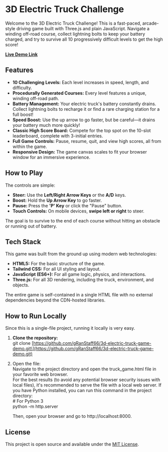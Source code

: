 # **3D Electric Truck Challenge**

Welcome to the 3D Electric Truck Challenge\! This is a fast-paced, arcade-style driving game built with Three.js and plain JavaScript. Navigate a winding off-road course, collect lightning bolts to keep your battery charged, and try to survive all 10 progressively difficult levels to get the high score\!

[**Live Demo Link**](https://gRanStaff66.github.io/3d-electric-truck-game-demo/)



## **Features**

* **10 Challenging Levels:** Each level increases in speed, length, and difficulty.  
* **Procedurally Generated Courses:** Every level features a unique, winding off-road path.  
* **Battery Management:** Your electric truck's battery constantly drains. Collect lightning bolts to recharge it or find a rare charging station for a full boost\!  
* **Speed Boost:** Use the up arrow to go faster, but be careful—it drains your battery much more quickly\!  
* **Classic High Score Board:** Compete for the top spot on the 10-slot leaderboard, complete with 3-initial entries.  
* **Full Game Controls:** Pause, resume, quit, and view high scores, all from within the game.  
* **Responsive Design:** The game canvas scales to fit your browser window for an immersive experience.

## **How to Play**

The controls are simple:

* **Steer:** Use the **Left/Right Arrow Keys** or the **A/D** keys.  
* **Boost:** Hold the **Up Arrow Key** to go faster.  
* **Pause:** Press the **'P' Key** or click the "Pause" button.  
* **Touch Controls:** On mobile devices, **swipe left or right** to steer.

The goal is to survive to the end of each course without hitting an obstacle or running out of battery.

## **Tech Stack**

This game was built from the ground up using modern web technologies:

* **HTML5:** For the basic structure of the game.  
* **Tailwind CSS:** For all UI styling and layout.  
* **JavaScript (ES6+):** For all game logic, physics, and interactions.  
* **Three.js:** For all 3D rendering, including the truck, environment, and objects.

The entire game is self-contained in a single HTML file with no external dependencies beyond the CDN-hosted libraries.

## **How to Run Locally**

Since this is a single-file project, running it locally is very easy.

1. **Clone the repository:**  
   git clone \[https://github.com/gRanStaff66/3d-electric-truck-game-demo.git\](https://github.com/gRanStaff66/3d-electric-truck-game-demo.git)

2. Open the file:  
   Navigate to the project directory and open the truck\_game.html file in your favorite web browser.  
   For the best results (to avoid any potential browser security issues with local files), it's recommended to serve the file with a local web server. If you have Python installed, you can run this command in the project directory:  
   \# For Python 3  
   python \-m http.server

   Then, open your browser and go to http://localhost:8000.

## **License**

This project is open source and available under the [MIT License](https://www.google.com/search?q=LICENSE).
